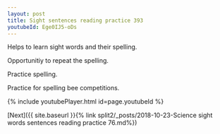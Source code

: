 ```yaml
---
layout: post
title: Sight sentences reading practice 393
youtubeId: Ege0IJ5-oDs
---
```

 
 
Helps to learn sight words and their spelling.

Opportunitiy to repeat the spelling. 

Practice spelling. 
 
Practice for spelling bee competitions. 
 
{% include youtubePlayer.html id=page.youtubeId %}
 
 

[Next]({{ site.baseurl }}{% link  split2/_posts/2018-10-23-Science sight words sentences reading practice 76.md%})
 
